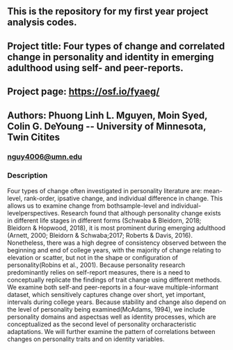 ## This is the repository for my first year project analysis codes.  

## Project title: Four types of change and correlated change in personality and identity in emerging adulthood using self- and peer-reports.  

## Project page: https://osf.io/fyaeg/  

## Authors: Phuong Linh L. Mguyen, Moin Syed, Colin G. DeYoung -- University of Minnesota, Twin Citites

### nguy4006@umn.edu

### Description 
Four types of change often investigated in personality literature are: mean-level, rank-order, ipsative change, and individual difference in change. This allows us to examine change from bothsample-level and individual-levelperspectives. Research found that although personality change exists in different life stages in different forms (Schwaba & Bleidorn, 2018; Bleidorn & Hopwood, 2018), it is most prominent during emerging adulthood (Arnett, 2000; Bleidorn & Schwaba;2017; Roberts & Davis, 2016). Nonetheless, there was a high degree of consistency observed between the beginning and end of college years, with the majority of change relating to elevation or scatter, but not in the shape or configuration of personality(Robins et al., 2001). Because personality research predominantly relies on self-report measures, there is a need to conceptually replicate the findings of trait change using different methods. We examine both self-and peer-reports in a four-wave multiple-informant dataset, which sensitively captures change over short, yet important, intervals during college years. Because stability and change also depend on the level of personality being examined(McAdams, 1994), we include personality domains and aspectsas well as identity processes, which are conceptualized as the second level of personality orcharacteristic adaptations. We will further examine the pattern of correlations between changes on personality traits and on identity variables.